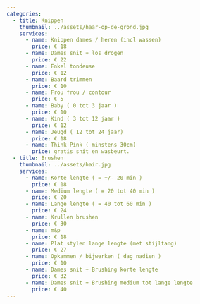 ```yaml
---
categories:
  - title: Knippen
    thumbnail: ../assets/haar-op-de-grond.jpg
    services:
      - name: Knippen dames / heren (incl wassen)
        price: € 18
      - name: Dames snit + los drogen
        price: € 22
      - name: Enkel tondeuse
        price: € 12
      - name: Baard trimmen
        price: € 10
      - name: Frou frou / contour
        price: € 5
      - name: Baby ( 0 tot 3 jaar )
        price: € 10
      - name: Kind ( 3 tot 12 jaar )
        price: € 12
      - name: Jeugd ( 12 tot 24 jaar)
        price: € 18
      - name: Think Pink ( minstens 30cm)
        price: gratis snit en wasbeurt.
  - title: Brushen
    thumbnail: ../assets/hair.jpg
    services:
      - name: Korte lengte ( = +/- 20 min )
        price: € 18
      - name: Medium lengte ( = 20 tot 40 min )
        price: € 20
      - name: Lange lengte ( = 40 tot 60 min )
        price: € 24
      - name: Krullen brushen
        price: € 30
      - name: m&p
        price: € 18
      - name: Plat stylen lange lengte (met stijltang)
        price: € 27
      - name: Opkammen / bijwerken ( dag nadien )
        price: € 10
      - name: Dames snit + Brushing korte lengte
        price: € 32
      - name: Dames snit + Brushing medium tot lange lengte
        price: € 40
---
```

